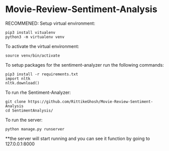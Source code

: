 # Movie-Review-Sentiment-Analysis

RECOMMENED: Setup virtual environment:
```
pip3 install vitualenv
python3 -m virtualenv venv
```

To activate the virtual environment:
```
source venv/bin/activate
```

To setup packages for the sentiment-analyzer run the following commands: 
```
pip3 install -r requirements.txt
import nltk
nltk.download()
```
To run rhe Sentiment-Analyzer:
```
git clone https://github.com/RittikeGhosh/Movie-Review-Sentiment-Analysis
cd SentimentAnalysis/
```
To run the server:
```
python manage.py runserver
```
**the server will start running and you can see it function by going to 127.0.0.1:8000
